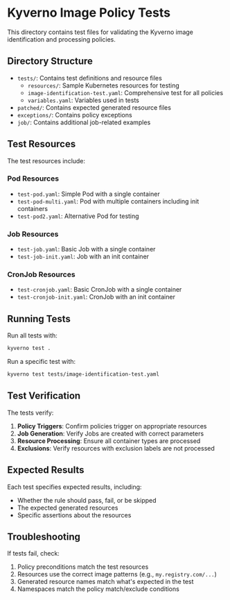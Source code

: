 # Kyverno Image Policy Tests

This directory contains test files for validating the Kyverno image identification and processing policies.

## Directory Structure

- `tests/`: Contains test definitions and resource files
  - `resources/`: Sample Kubernetes resources for testing
  - `image-identification-test.yaml`: Comprehensive test for all policies
  - `variables.yaml`: Variables used in tests
- `patched/`: Contains expected generated resource files
- `exceptions/`: Contains policy exceptions
- `job/`: Contains additional job-related examples

## Test Resources

The test resources include:

### Pod Resources
- `test-pod.yaml`: Simple Pod with a single container
- `test-pod-multi.yaml`: Pod with multiple containers including init containers
- `test-pod2.yaml`: Alternative Pod for testing

### Job Resources
- `test-job.yaml`: Basic Job with a single container
- `test-job-init.yaml`: Job with an init container

### CronJob Resources
- `test-cronjob.yaml`: Basic CronJob with a single container
- `test-cronjob-init.yaml`: CronJob with an init container

## Running Tests

Run all tests with:

```bash
kyverno test .
```

Run a specific test with:

```bash
kyverno test tests/image-identification-test.yaml
```

## Test Verification

The tests verify:

1. **Policy Triggers**: Confirm policies trigger on appropriate resources
2. **Job Generation**: Verify Jobs are created with correct parameters
3. **Resource Processing**: Ensure all container types are processed
4. **Exclusions**: Verify resources with exclusion labels are not processed

## Expected Results

Each test specifies expected results, including:

- Whether the rule should pass, fail, or be skipped
- The expected generated resources
- Specific assertions about the resources

## Troubleshooting

If tests fail, check:

1. Policy preconditions match the test resources
2. Resources use the correct image patterns (e.g., `my.registry.com/...`)
3. Generated resource names match what's expected in the test
4. Namespaces match the policy match/exclude conditions 